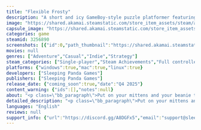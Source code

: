 ```yaml
---
title: "Flexible Frosty"
description: "A short and icy GameBoy-style puzzle platformer featuring Frosty, a cute little penguin who can not jump like other penguins."
image: "https://shared.akamai.steamstatic.com/store_item_assets/steam/apps/3256890/header.jpg?t=1731688217"
capsule_image: "https://shared.akamai.steamstatic.com/store_item_assets/steam/apps/3256890/5c2b44511aba7643167fffa8d0ec83f4a2ecb74b/capsule_231x87.jpg?t=1731688217"
categories: game
steamid: 3256890
screenshots: [{"id":0,"path_thumbnail":"https://shared.akamai.steamstatic.com/store_item_assets/steam/apps/3256890/ss_0c5196c52c04321dfa446cfe76ff78b80374246e.600x338.jpg?t=1731688217","path_full":"https://shared.akamai.steamstatic.com/store_item_assets/steam/apps/3256890/ss_0c5196c52c04321dfa446cfe76ff78b80374246e.1920x1080.jpg?t=1731688217"},{"id":1,"path_thumbnail":"https://shared.akamai.steamstatic.com/store_item_assets/steam/apps/3256890/ss_0f22f08bc72df0f806292ac0ffc84ba54e5ab41b.600x338.jpg?t=1731688217","path_full":"https://shared.akamai.steamstatic.com/store_item_assets/steam/apps/3256890/ss_0f22f08bc72df0f806292ac0ffc84ba54e5ab41b.1920x1080.jpg?t=1731688217"},{"id":2,"path_thumbnail":"https://shared.akamai.steamstatic.com/store_item_assets/steam/apps/3256890/ss_e71d4d3951bfbb002675cf3919303b2dac9ea121.600x338.jpg?t=1731688217","path_full":"https://shared.akamai.steamstatic.com/store_item_assets/steam/apps/3256890/ss_e71d4d3951bfbb002675cf3919303b2dac9ea121.1920x1080.jpg?t=1731688217"},{"id":3,"path_thumbnail":"https://shared.akamai.steamstatic.com/store_item_assets/steam/apps/3256890/ss_846a5db125536ef111811d3e8fe67c02a503c708.600x338.jpg?t=1731688217","path_full":"https://shared.akamai.steamstatic.com/store_item_assets/steam/apps/3256890/ss_846a5db125536ef111811d3e8fe67c02a503c708.1920x1080.jpg?t=1731688217"},{"id":4,"path_thumbnail":"https://shared.akamai.steamstatic.com/store_item_assets/steam/apps/3256890/ss_288511600a98a6bbff592c2a18edb977e701bbd2.600x338.jpg?t=1731688217","path_full":"https://shared.akamai.steamstatic.com/store_item_assets/steam/apps/3256890/ss_288511600a98a6bbff592c2a18edb977e701bbd2.1920x1080.jpg?t=1731688217"},{"id":5,"path_thumbnail":"https://shared.akamai.steamstatic.com/store_item_assets/steam/apps/3256890/ss_d73840d24db5b945f54a6d5afd8734ccee0e0f84.600x338.jpg?t=1731688217","path_full":"https://shared.akamai.steamstatic.com/store_item_assets/steam/apps/3256890/ss_d73840d24db5b945f54a6d5afd8734ccee0e0f84.1920x1080.jpg?t=1731688217"},{"id":6,"path_thumbnail":"https://shared.akamai.steamstatic.com/store_item_assets/steam/apps/3256890/ss_1a65cdd02c4d3746c1b389ab73079a63320c34b4.600x338.jpg?t=1731688217","path_full":"https://shared.akamai.steamstatic.com/store_item_assets/steam/apps/3256890/ss_1a65cdd02c4d3746c1b389ab73079a63320c34b4.1920x1080.jpg?t=1731688217"},{"id":7,"path_thumbnail":"https://shared.akamai.steamstatic.com/store_item_assets/steam/apps/3256890/ss_94cb3495e62f30a47673862e83a394c655192532.600x338.jpg?t=1731688217","path_full":"https://shared.akamai.steamstatic.com/store_item_assets/steam/apps/3256890/ss_94cb3495e62f30a47673862e83a394c655192532.1920x1080.jpg?t=1731688217"}]
movies: null
genres: ["Adventure","Casual","Indie","Strategy"]
steam_categories: ["Single-player","Steam Achievements","Full controller support","Steam Cloud"]
platforms: {"windows":true,"mac":true,"linux":true}
developers: ["Sleeping Panda Games"]
publishers: ["Sleeping Panda Games"]
release_date: {"coming_soon":true,"date":"Q4 2025"}
content_warning: {"ids":[],"notes":null}
about: "<p class=\"bb_paragraph\">Put on your mittens and your beanie to discover an icy world in this retro arcade-style game from the heyday of the GameBoy.</p><p class=\"bb_paragraph\"></p><p class=\"bb_paragraph\">Cool features included:</p><ul class=\"bb_ul\"><li><p class=\"bb_paragraph\">1 little &amp; cute flexible penguin</p></li><li><p class=\"bb_paragraph\">GameBoy-like graphics and audio</p></li><li><p class=\"bb_paragraph\">Wholesome &amp; family friendly</p></li><li><p class=\"bb_paragraph\">Approximately ~2 hours long</p></li><li><p class=\"bb_paragraph\">40 short levels filled with unique puzzles</p></li><li><p class=\"bb_paragraph\">40 ice creams to collect as an additional challenge</p></li><li><p class=\"bb_paragraph\">15 achievements for completionist lovers</p></li><li><p class=\"bb_paragraph\">An optional binocular view to help you solve larger levels</p></li><li><p class=\"bb_paragraph\">Mouse, keyboard, and full gamepad support</p></li></ul>"
detailed_description: "<p class=\"bb_paragraph\">Put on your mittens and your beanie to discover an icy world in this retro arcade-style game from the heyday of the GameBoy.</p><p class=\"bb_paragraph\"></p><p class=\"bb_paragraph\">Cool features included:</p><ul class=\"bb_ul\"><li><p class=\"bb_paragraph\">1 little &amp; cute flexible penguin</p></li><li><p class=\"bb_paragraph\">GameBoy-like graphics and audio</p></li><li><p class=\"bb_paragraph\">Wholesome &amp; family friendly</p></li><li><p class=\"bb_paragraph\">Approximately ~2 hours long</p></li><li><p class=\"bb_paragraph\">40 short levels filled with unique puzzles</p></li><li><p class=\"bb_paragraph\">40 ice creams to collect as an additional challenge</p></li><li><p class=\"bb_paragraph\">15 achievements for completionist lovers</p></li><li><p class=\"bb_paragraph\">An optional binocular view to help you solve larger levels</p></li><li><p class=\"bb_paragraph\">Mouse, keyboard, and full gamepad support</p></li></ul>"
languages: "English"
reviews: null
support_info: {"url":"https://discord.gg/A8DGFx5","email":"support@sleepingpanda.games"}
---
```


